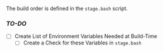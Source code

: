 The build order is defined in the `stage.bash` script.

### _TO-DO_
 - [ ] Create List of Environment Variables Needed at Build-Time
   - [ ] Create a Check for these Variables in `stage.bash`
